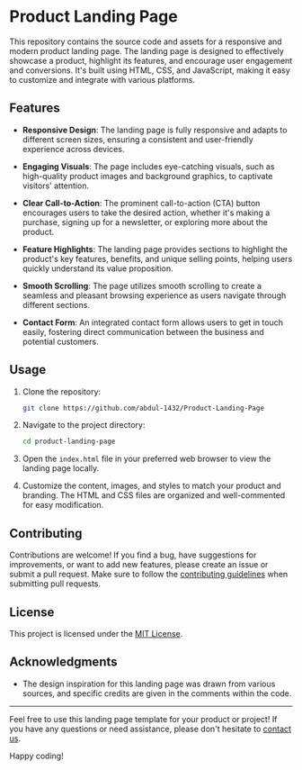 # Product Landing Page

This repository contains the source code and assets for a responsive and modern product landing page. The landing page is designed to effectively showcase a product, highlight its features, and encourage user engagement and conversions. It's built using HTML, CSS, and JavaScript, making it easy to customize and integrate with various platforms.

## Features

- **Responsive Design**: The landing page is fully responsive and adapts to different screen sizes, ensuring a consistent and user-friendly experience across devices.

- **Engaging Visuals**: The page includes eye-catching visuals, such as high-quality product images and background graphics, to captivate visitors' attention.

- **Clear Call-to-Action**: The prominent call-to-action (CTA) button encourages users to take the desired action, whether it's making a purchase, signing up for a newsletter, or exploring more about the product.

- **Feature Highlights**: The landing page provides sections to highlight the product's key features, benefits, and unique selling points, helping users quickly understand its value proposition.

- **Smooth Scrolling**: The page utilizes smooth scrolling to create a seamless and pleasant browsing experience as users navigate through different sections.

- **Contact Form**: An integrated contact form allows users to get in touch easily, fostering direct communication between the business and potential customers.

## Usage

1. Clone the repository:

   ```bash
   git clone https://github.com/abdul-1432/Product-Landing-Page
   ```

2. Navigate to the project directory:

   ```bash
   cd product-landing-page
   ```

3. Open the `index.html` file in your preferred web browser to view the landing page locally.

4. Customize the content, images, and styles to match your product and branding. The HTML and CSS files are organized and well-commented for easy modification.

## Contributing

Contributions are welcome! If you find a bug, have suggestions for improvements, or want to add new features, please create an issue or submit a pull request. Make sure to follow the [contributing guidelines](CONTRIBUTING.md) when submitting pull requests.

## License

This project is licensed under the [MIT License](LICENSE).

## Acknowledgments

- The design inspiration for this landing page was drawn from various sources, and specific credits are given in the comments within the code.

---

Feel free to use this landing page template for your product or project! If you have any questions or need assistance, please don't hesitate to [contact us](mailto:contact@example.com).

Happy coding!
